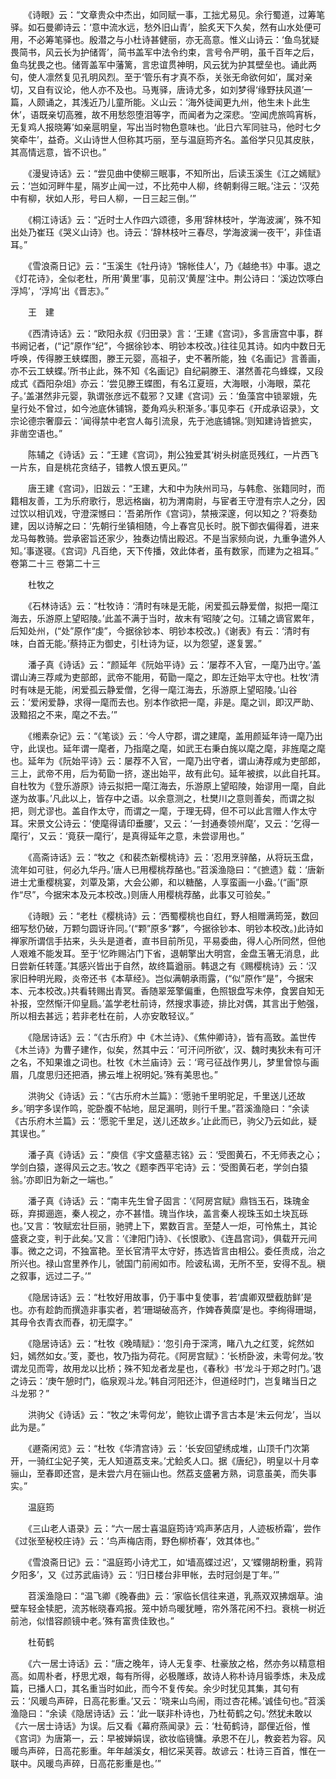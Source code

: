 <!-- { "loadSidebar": true } -->
　　《诗眼》云：“文章贵众中杰出，如同赋一事，工拙尤易见。余行蜀道，过筹笔驿。如石曼卿诗云：‘意中流水远，愁外旧山青’，脍炙天下久矣，然有山水处便可用，不必筹笔驿也。殷潜之与小杜诗甚健丽，亦无高意。惟义山诗云：‘鱼鸟犹疑畏简书，风云长为护储胥’，简书盖军中法令约束，言号令严明，虽千百年之后，鱼鸟犹畏之也。储胥盖军中藩篱，言忠谊贯神明，风云犹为护其壁垒也。诵此两句，使人凛然复见孔明风烈。至于‘管乐有才真不忝，关张无命欲何如’，属对亲切，又自有议论，他人亦不及也。马嵬驿，唐诗尤多，如刘梦得‘缘野扶风道’一篇，人颇诵之，其浅近乃儿童所能。义山云：‘海外徒闻更九州，他生未卜此生休’，语既亲切高雅，故不用愁怨堕泪等字，而闻者为之深悲。‘空闻虎旅鸣宵柝，无复鸡人报晓筹’如亲扈明皇，写出当时物色意味也。‘此日六军同驻马，他时七夕笑牵牛’，益奇。义山诗世人但称其巧丽，至与温庭筠齐名。盖俗学只见其皮肤，其高情远意，皆不识也。”

　　《漫叟诗话》云：“尝见曲中使柳三眠事，不知所出，后读玉溪生《江之嫣赋》云：‘岂如河畔牛星，隔岁止闻一过，不比苑中人柳，终朝剩得三眠。’注云：‘汉苑中有柳，状如人形，号曰人柳，一日三起三倒。’”

　　《桐江诗话》云：“近时士人作四六颂德，多用‘辞林枝叶，学海波澜’，殊不知出处乃崔珏《哭义山诗》也。诗云：‘辞林枝叶三春尽，学海波澜一夜干’，非佳语耳。”

　　《雪浪斋日记》云：“玉溪生《牡丹诗》‘锦帐佳人’，乃《越绝书》中事。退之《灯花诗》，全似老杜，所用‘黄里’事，见前汉‘黄屋’注中。荆公诗曰：‘溪边饮啄白浮鸠’，‘浮鸠’出《晋志》。”

　　王　建

　　《西清诗话》云：“欧阳永叔《归田录》言：‘王建《宫词》，多言唐宫中事，群书阙记者，(“记”原作“纪”，今据徐钞本、明钞本校改。)往往见其诗。如内中数日无呼唤，传得滕王蛱蝶图，滕王元婴，高祖子，史不著所能，独《名画记》言善画，亦不云工蛱蝶。’所书止此，殊不知《名画记》自纪嗣滕王、湛然善花鸟蜂蝶，又段成式《酉阳杂俎》亦云：‘尝见滕王蝶图，有名江夏班，大海眼，小海眼，菜花子。’盖湛然非元婴，孰谓张彦远不载邪？又建《宫词》云：‘鱼藻宫中锁翠娥，先皇行处不曾过，如今池底休铺锦，菱角鸡头积渐多。’事见李石《开成承诏录》，文宗论德宗奢靡云：‘闻得禁中老宫人每引流泉，先于池底铺锦。’则知建诗皆摭实，非凿空语也。”

　　陈辅之《诗话》云：“王建《宫词》，荆公独爱其‘树头树底觅残红，一片西飞一片东，自是桃花贪结子，错教人恨五更风。’”

　　唐王建《宫词》，旧跋云：“王建，大和中为陕州司马，与韩愈、张籍同时，而籍相友善，工为乐府歌行，思远格幽，初为渭南尉，与宦者王守澄有宗人之分，因过饮以相讥戏，守澄深憾曰：‘吾弟所作《宫词》，禁掖深邃，何以知之？’将奏劾建，因以诗解之曰：‘先朝行坐镇相随，今上春宫见长时。脱下御衣偏得着，进来龙马每教骑。尝承密旨还家少，独奏边情出殿迟。不是当家频向说，九重争遣外人知。’事遂寝。《宫词》凡百绝，天下传播，效此体者，虽有数家，而建为之祖耳。”
卷第二十三
卷第二十三

　　杜牧之

　　《石林诗话》云：“杜牧诗：‘清时有味是无能，闲爱孤云静爱僧，拟把一麾江海去，乐游原上望昭陵。’此盖不满于当时，故末有‘昭陵’之句。江辅之谪官累年，后知处州，(“处”原作“虔”，今据徐钞本、明钞本校改。)《谢表》有云：‘清时有味，白首无能。’蔡持正为御史，引杜诗为证，以为怨望，遂复罢。”

　　潘子真《诗话》云：“颜延年《阮始平诗》云：‘屡荐不入官，一麾乃出守。’盖谓山涛三荐咸为吏部郎，武帝不能用，荀勖一麾之，即左迁始平太守也。杜牧‘清时有味是无能，闲爱孤云静爱僧，乞得一麾江海去，乐游原上望昭陵。’山谷云：‘爱闲爱静，求得一麾而去也。别本作欲把一麾，非是。麾之训，即汉严助、汲黯招之不来，麾之不去。’”

　　《缃素杂记》云：“《笔谈》云：‘今人守郡，谓之建麾，盖用颜延年诗一麾乃出守，此误也。延年谓一麾者，乃指麾之麾，如武王右秉白旄以麾之麾，非旌麾之麾也。延年为《阮始平诗》云：屡荐不入官，一麾乃出守者，谓山涛荐咸为吏部郎，三上，武帝不用，后为荀勖一挤，遂出始平，故有此句。延年被摈，以此自托耳。自杜牧为《登乐游原》诗云拟把一麾江海去，乐游原上望昭陵，始谬用一麾，自此遂为故事。’凡此以上，皆存中之语。以余意测之，杜樊川之意则善矣，而谓之拟把，则尤谬也。盖自作太守，而谓之一麾，于理无碍，但不可以此言赠人作太守耳。宋景文公诗云：‘使麾得请印垂腰’，又云：‘一封通奏领州麾’，又云：‘乞得一麾行’，又云：‘竟获一麾行’，是真得延年之意，未尝谬用也。”

　　《高斋诗话》云：“牧之《和裴杰新樱桃诗》云：‘忍用烹骍酪，从将玩玉盘，流年如可驻，何必九华丹。’唐人已用樱桃荐酪也。”苕溪渔隐曰：“《摭遗》载：‘唐新进士尤重樱桃宴，刘覃及第，大会公卿，和以糖酪，人享蛮画一小盎。’(“画”原作“尽”，今据宋本及元本校改。)则唐人用樱桃荐酪，此事又可验矣。”

　　《诗眼》云：“老杜《樱桃诗》云：‘西蜀樱桃也自红，野人相赠满筠笼，数回细写愁仍破，万颗匀圆讶许同。’(“颗”原多“夥”，今据徐钞本、明钞本校改。)此诗如禅家所谓信手拈来，头头是道者，直书目前所见，平易委曲，得人心所同然，但他人艰难不能发耳。至于‘忆昨赐沾门下省，退朝擎出大明宫，金盘玉箸无消息，此日尝新任转蓬。’其感兴皆出于自然，故终篇遒丽。韩退之有《赐樱桃诗》云：‘汉家旧种明光殿，炎帝还书《本草经》。岂似满朝承雨露，(“似”原作“是”，今据宋本、元本校改。)共看转赐出青冥。香随翠笼擎偏重，色照银盘写未停，食罢自知无补报，空然惭汗仰皇扃。’盖学老杜前诗，然搜求事迹，排比对偶，其言出于勉强，所以相去甚远；若非老杜在前，人亦安敢轻议。”

　　《隐居诗话》云：“《古乐府》中《木兰诗》、《焦仲卿诗》，皆有高致。盖世传《木兰诗》为曹子建作，似矣，然其中云：‘可汗问所欲’，汉、魏时夷狄未有可汗之名，不知果谁之词也。杜牧《木兰庙诗》云：‘弯弓征战作男儿，梦里曾惊与画眉，几度思归还把酒，拂云堆上祝明妃。’殊有美思也。”

　　洪驹父《诗话》云：“《古乐府木兰篇》：‘愿驰千里明驼足，千里送儿还故乡。’明字多误作鸣，驼卧腹不帖地，屈足漏明，则行千里。”苕溪渔隐曰：“余读《古乐府木兰篇》云：‘愿驼千里足，送儿还故乡。’止此而已，驹父乃云如此，疑其误也。”

　　潘子真《诗话》云：“庾信《宇文盛墓志铭》云：‘受图黄石，不无师表之心；学剑白猿，遂得风云之志。’牧之《题李西平宅诗》云：‘受图黄石老，学剑白猿翁。’亦即旧为新之一端也。”

　　潘子真《诗话》云：“南丰先生曾子固言：‘《阿房宫赋》鼎铛玉石，珠瑰金砾，弃掷逦迤，秦人视之，亦不甚惜。瑰当作块，盖言秦人视珠玉如土块瓦砾也。’又言：‘牧赋宏壮巨丽，驰骋上下，累数百言。至楚人一炬，可怜焦土，其论盛衰之变，判于此矣。’又言：‘《津阳门诗》、《长恨歌》、《连昌宫词》，俱载开元间事。微之之词，不独富艳。至长官清平太守好，拣选皆言由相公。委任责成，治之所兴也。禄山宫里养作儿，虢国门前闹如市。险诐私谒，无所不至，安得不乱。稹之叙事，远过二子。’”

　　《隐居诗话》云：“杜牧好用故事，仍于事中复使事，若‘虞卿双壁截肪鲜’是也。亦有趁韵而撰造非事实者，若‘珊瑚破高齐，作婢舂黄糜’是也。李绚得珊瑚，其母令衣青衣而舂，初无糜字。”

　　《隐居诗话》云：“杜牧《晚晴赋》：‘忽引舟于深湾，睹八九之红芰，姹然如妇，嫣然如女。’芰，菱也，牧乃指为荷花。《阿房宫赋》：‘长桥卧波，未雩何龙。’牧谓龙见而雩，故用龙以比桥；殊不知龙者龙星也，《春秋》书‘龙斗于郑之时门。’退之诗云：‘庚午憩时门，临泉观斗龙。’韩自河阳还汴，但道经时门，岂复睹当日之斗龙邪？”

　　洪驹父《诗话》云：“牧之‘未雩何龙’，鲍钦止谓予言古本是‘未云何龙’，当以此为是。”

　　《遯斋闲览》云：“杜牧《华清宫诗》云：‘长安回望绣成堆，山顶千门次第开，一骑红尘妃子笑，无人知道荔支来。’尤鲙炙人口。据《唐纪》，明皇以十月幸骊山，至春即还宫，是未尝六月在骊山也。然荔支盛暑方熟，词意虽美，而失事实。”

　　温庭筠

　　《三山老人语录》云：“六一居士喜温庭筠诗‘鸡声茅店月，人迹板桥霜’，尝作《过张至秘校庄诗》云：‘鸟声梅店雨，野色柳桥春’，效其体也。”

　　《雪浪斋日记》云：“温庭筠小诗尤工，如‘墙高蝶过迟’，又‘蝶翎胡粉重，鸦背夕阳多’，又《过苏武庙诗》云：‘归日楼台非甲帐，去时冠剑是丁年。’”

　　苕溪渔隐曰：“温飞卿《晚春曲》云：‘家临长信往来道，乳燕双双拂烟草。油壁车轻金犊肥，流苏帐晓春鸡报。笼中娇鸟暖犹睡，帘外落花闲不扫。衰桃一树近前池，似惜容颜镜中老。’殊有富贵佳致也。”

　　杜荀鹤

　　《六一居士诗话》云：“唐之晚年，诗人无复李、杜豪放之格，然亦务以精意相高。如周朴者，杼思尤艰，每有所得，必极雕琢，故诗人称朴诗月锻季炼，未及成篇，已播人口，其名重当时如此，而今不复传矣。余少时犹见其集，其句有云：‘风暖鸟声碎，日高花影重。’又云：‘晓来山鸟闹，雨过杏花稀。’诚佳句也。”苕溪渔隐曰：“余读《隐居诗话》云：‘此一联非朴诗也，乃杜荀鹤之句。’然犹未敢以《六一居士诗话》为误。后又看《幕府燕闻录》云：‘杜荀鹤诗，鄙俚近俗，惟《宫词》为唐第一，云：早被婵娟误，欲妆临镜慵。承恩不在儿，教妾若为容。风暖鸟声碎，日高花影重。年年越溪女，相忆采芙蓉。故谚云：杜诗三百首，惟在一联中。风暖鸟声碎，日高花影重是也。’”

